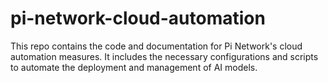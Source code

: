 # pi-network-cloud-automation
This repo contains the code and documentation for Pi Network's cloud automation measures. It includes the necessary configurations and scripts to automate the deployment and management of AI models. 

